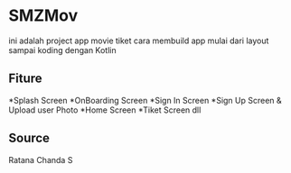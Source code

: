 # SMZMov
ini adalah project app movie tiket
cara membuild app mulai dari layout sampai koding dengan Kotlin

## Fiture
*Splash Screen
*OnBoarding Screen
*Sign In Screen
*Sign Up Screen & Upload user Photo
*Home Screen
*Tiket Screen
dll

## Source
Ratana Chanda S
